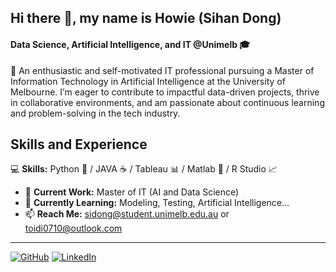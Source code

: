 ## Hi there 👋, my name is Howie (Sihan Dong)  
#### Data Science, Artificial Intelligence, and IT @Unimelb 🎓  
🚀 An enthusiastic and self-motivated IT professional pursuing a Master of Information Technology in Artificial Intelligence at the University of Melbourne. I’m eager to contribute to impactful data-driven projects, thrive in collaborative environments, and am passionate about continuous learning and problem-solving in the tech industry.

## Skills and Experience

💻 **Skills:** Python 🐍 / JAVA ☕ / Tableau 📊 / Matlab 📐 / R Studio 📈  

- 🔭 **Current Work:** Master of IT (AI and Data Science) 
- 🌱 **Currently Learning:** Modeling, Testing, Artificial Intelligence... 
- 📫 **Reach Me:** sidong@student.unimelb.edu.au or toidi0710@outlook.com 

---

[![GitHub](https://cdn.jsdelivr.net/npm/simple-icons@3.0.1/icons/github.svg)](https://github.com/HowieSihanDong) [![LinkedIn](https://cdn.jsdelivr.net/npm/simple-icons@3.0.1/icons/linkedin.svg)](https://www.linkedin.com/in/howie-sihan-dong/)
